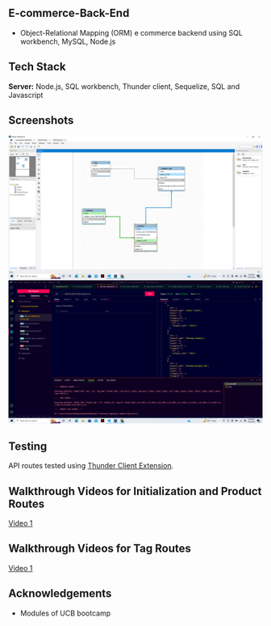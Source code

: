## E-commerce-Back-End
- Object-Relational Mapping (ORM) e commerce backend using SQL workbench, MySQL, Node.js


## Tech Stack

**Server:** Node.js, SQL workbench, Thunder client, Sequelize, SQL and Javascript


## Screenshots

![App Screenshot](https://raw.githubusercontent.com/Sufiyan11919/E-commerce-Back-End/main/screenshots/Screenshot%20(209).png)
![App Screenshot](https://raw.githubusercontent.com/Sufiyan11919/E-commerce-Back-End/main/screenshots/Screenshot%20(210).png)


## Testing
API routes tested using [Thunder Client Extension](https://www.thunderclient.com/).

## Walkthrough Videos for Initialization and Product Routes
[Video 1](https://drive.google.com/file/d/1B4FVhYQ4OBaDz6tc6358dkf-9-z3rq5j/view)

## Walkthrough Videos for Tag Routes
[Video 1](https://drive.google.com/file/d/1npSgSL0O7qHozo68RRCqdboTZ5GKZWw1/view)

## Acknowledgements
- Modules of UCB bootcamp
